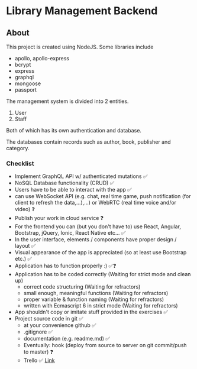 # Library Management Backend

## About

This project is created using NodeJS. Some libraries include

* apollo, apollo-express
* bcrypt
* express
* graphql
* mongoose
* passport

The management system is divided into 2 entities.

1. User
2. Staff

Both of which has its own authentication and database.

The databases contain records such as author, book, publisher and category.

### Checklist

* Implement GraphQL API w/ authenticated mutations ✅
* NoSQL Database functionality (CRUD) ✅
* Users have to be able to interact with the app ✅
* can use WebSocket API (e.g. chat, real time game, push notification (for client to refresh the data,...),...) or
  WebRTC (real time voice and/or video) ❓
* Publish your work in cloud service ❓
* For the frontend you can (but you don't have to) use React, Angular, Bootstrap, jQuery, Ionic, React Native etc... ✅
* In the user interface, elements / components have proper design / layout ✅
* Visual appearance of the app is appreciated  (so at least use Bootstrap etc.) ✅
* Application has to function properly :) ✅❓
* Application has to be coded correctly (Waiting for strict mode and clean up)
    * correct code structuring (Waiting for refractors)
    * small enough, meaningful functions (Waiting for refractors)
    * proper variable & function naming (Waiting for refractors)
    * written with Ecmascript 6 in strict mode (Waiting for refractors)
* App shouldn't copy or imitate stuff provided in the exercises ✅
* Project source code in git ✅
    * at your convenience github ✅
    * .gitignore ✅
    * documentation (e.g. readme.md) ✅
    * Eventually: hook (deploy from source to server on git commit/push to master) ❓
    * Trello ✅ [Link](https://trello.com/b/sHWITl32/server-side-scripting-frameworks)
